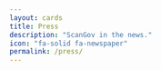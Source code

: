 ```yaml
---
layout: cards
title: Press
description: "ScanGov in the news."
icon: "fa-solid fa-newspaper"
permalink: /press/
---
```


